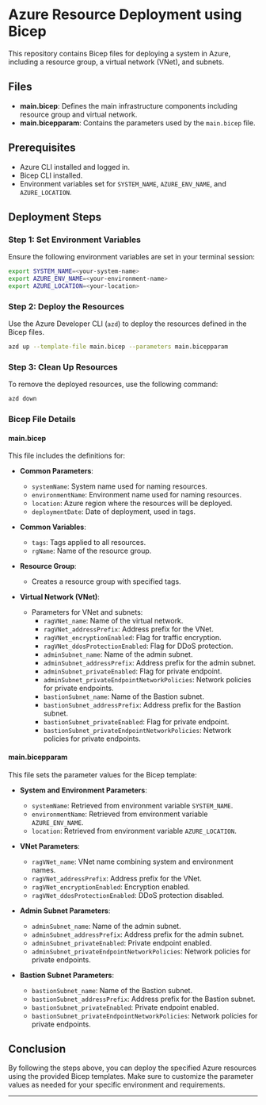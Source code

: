 # Azure Resource Deployment using Bicep

This repository contains Bicep files for deploying a system in Azure, including a resource group, a virtual network (VNet), and subnets. 

## Files

- **main.bicep**: Defines the main infrastructure components including resource group and virtual network.
- **main.bicepparam**: Contains the parameters used by the `main.bicep` file.

## Prerequisites

- Azure CLI installed and logged in.
- Bicep CLI installed.
- Environment variables set for `SYSTEM_NAME`, `AZURE_ENV_NAME`, and `AZURE_LOCATION`.

## Deployment Steps

### Step 1: Set Environment Variables

Ensure the following environment variables are set in your terminal session:

```sh
export SYSTEM_NAME=<your-system-name>
export AZURE_ENV_NAME=<your-environment-name>
export AZURE_LOCATION=<your-location>
```

### Step 2: Deploy the Resources

Use the Azure Developer CLI (`azd`) to deploy the resources defined in the Bicep files.

```sh
azd up --template-file main.bicep --parameters main.bicepparam
```

### Step 3: Clean Up Resources

To remove the deployed resources, use the following command:

```sh
azd down
```

### Bicep File Details

#### main.bicep

This file includes the definitions for:

- **Common Parameters**:
  - `systemName`: System name used for naming resources.
  - `environmentName`: Environment name used for naming resources.
  - `location`: Azure region where the resources will be deployed.
  - `deploymentDate`: Date of deployment, used in tags.

- **Common Variables**:
  - `tags`: Tags applied to all resources.
  - `rgName`: Name of the resource group.

- **Resource Group**:
  - Creates a resource group with specified tags.

- **Virtual Network (VNet)**:
  - Parameters for VNet and subnets:
    - `ragVNet_name`: Name of the virtual network.
    - `ragVNet_addressPrefix`: Address prefix for the VNet.
    - `ragVNet_encryptionEnabled`: Flag for traffic encryption.
    - `ragVNet_ddosProtectionEnabled`: Flag for DDoS protection.
    - `adminSubnet_name`: Name of the admin subnet.
    - `adminSubnet_addressPrefix`: Address prefix for the admin subnet.
    - `adminSubnet_privateEnabled`: Flag for private endpoint.
    - `adminSubnet_privateEndpointNetworkPolicies`: Network policies for private endpoints.
    - `bastionSubnet_name`: Name of the Bastion subnet.
    - `bastionSubnet_addressPrefix`: Address prefix for the Bastion subnet.
    - `bastionSubnet_privateEnabled`: Flag for private endpoint.
    - `bastionSubnet_privateEndpointNetworkPolicies`: Network policies for private endpoints.

#### main.bicepparam

This file sets the parameter values for the Bicep template:

- **System and Environment Parameters**:
  - `systemName`: Retrieved from environment variable `SYSTEM_NAME`.
  - `environmentName`: Retrieved from environment variable `AZURE_ENV_NAME`.
  - `location`: Retrieved from environment variable `AZURE_LOCATION`.

- **VNet Parameters**:
  - `ragVNet_name`: VNet name combining system and environment names.
  - `ragVNet_addressPrefix`: Address prefix for the VNet.
  - `ragVNet_encryptionEnabled`: Encryption enabled.
  - `ragVNet_ddosProtectionEnabled`: DDoS protection disabled.

- **Admin Subnet Parameters**:
  - `adminSubnet_name`: Name of the admin subnet.
  - `adminSubnet_addressPrefix`: Address prefix for the admin subnet.
  - `adminSubnet_privateEnabled`: Private endpoint enabled.
  - `adminSubnet_privateEndpointNetworkPolicies`: Network policies for private endpoints.

- **Bastion Subnet Parameters**:
  - `bastionSubnet_name`: Name of the Bastion subnet.
  - `bastionSubnet_addressPrefix`: Address prefix for the Bastion subnet.
  - `bastionSubnet_privateEnabled`: Private endpoint enabled.
  - `bastionSubnet_privateEndpointNetworkPolicies`: Network policies for private endpoints.

## Conclusion

By following the steps above, you can deploy the specified Azure resources using the provided Bicep templates. Make sure to customize the parameter values as needed for your specific environment and requirements.

---